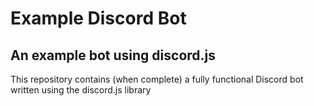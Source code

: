 # Example Discord Bot

## An example bot using discord.js

This repository contains (when complete) a fully functional Discord bot written using the discord.js library
